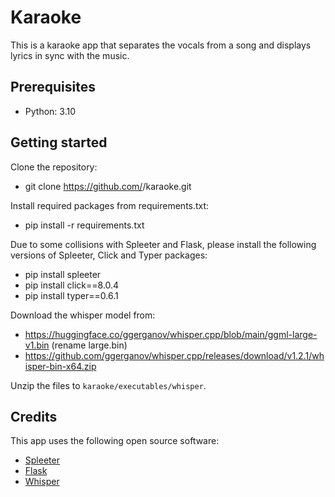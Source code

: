 # Karaoke

This is a karaoke app that separates the vocals from a song and displays lyrics in sync with the music.

## Prerequisites

- Python: 3.10

## Getting started

Clone the repository:
- git clone https://github.com/<username>/karaoke.git

Install required packages from requirements.txt:
- pip install -r requirements.txt

Due to some collisions with Spleeter and Flask, please install the following versions of Spleeter, Click and Typer packages:
- pip install spleeter
- pip install click==8.0.4
- pip install typer==0.6.1

Download the whisper model from:

- https://huggingface.co/ggerganov/whisper.cpp/blob/main/ggml-large-v1.bin (rename large.bin)
- https://github.com/ggerganov/whisper.cpp/releases/download/v1.2.1/whisper-bin-x64.zip

Unzip the files to `karaoke/executables/whisper`.

## Credits

This app uses the following open source software:

- [Spleeter](https://github.com/deezer/spleeter)
- [Flask](https://flask.palletsprojects.com/en/2.1.x/)
- [Whisper](https://github.com/ggerganov/whisper.cpp)
